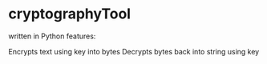 # cryptographyTool

written in Python
features:

Encrypts text using key into bytes
Decrypts bytes back into string using key


 
